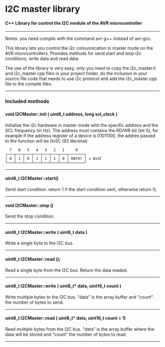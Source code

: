 
# I2C master library
#### C++ Library for control the I2C module of the AVR microcontroller

---
Notes: you need compile with the command avr-g++ instead of avr-gcc.

This library lets you control the i2c comunnication in master mode on the AVR microcontrollers. Provides methods for send start and stop i2c conditions, write data and read data.

The use of the library is very easy, only you need to copy the i2c_master.h and i2c_master.cpp files in your project folder, do the inclusion in your source file code that needs to use i2c protocol and add the i2c_master.cpp file to the compile files.

---
### Included methods
 
 ###
#### void I2CMaster::init ( uint8_t address, long scl_clock )

Initialize the i2c hardware in master mode whit the specific address and the SCL frequency (in Hz).
The address must contains the RD/WR bit (bit 0), for example if the address register of a device is 01011100, the addres passed to the function will be 0x5C (92 decimal)

	  7   6   5   4   3   2   1     0
	┌───┬───┬───┬───┬───┬───┬───┬───────┐
	│ 0 │ 1 │ 0 │ 1 │ 1 │ 1 │ 0 │ RW(0) │ = 0x5C
	└───┴───┴───┴───┴───┴───┴───┴───────┘
---
#### uint8_t I2CMaster::start()
Send start condition. return 1 if the start condition sent, otherwise return 0;

-----
#### void I2CMaster::stop ()
Send the stop condition.

---
#### uint8_t I2CMaster::write ( uint8_t data )
Write a single byte to the I2C bus.

---
#### uint8_t I2CMaster::read ();
Read a single byte from the I2C bus. Return the data readed.

---
#### uint8_t I2CMaster::write ( uint8_t* data, uint16_t count )
Write multiple bytes to the I2C bus. "data" is the array buffer and "count" the number of bytes to send.

---
#### uint8_t I2CMaster::read ( uint8_t* data, uint16_t count = 1)
 Read multiple bytes from the I2C bus. "data" is the array buffer where the data will be stored and "count" the number of bytes to read.
 
 ---